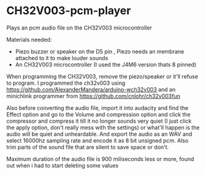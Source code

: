 # CH32V003-pcm-player
Plays an pcm audio file on the CH32V003 microcontroller

Materials needed:
* Piezo buzzer or speaker on the D5 pin , Piezo needs an membrane attached to it to make louder sounds
* An CH32V003 microcontroller (I used the J4M6 version thats 8 pinned)

When programming the CH32V003, remove the piezo/speaker or it'll refuse to program.
I programmed the ch32v003 using https://github.com/AlexanderMandera/arduino-wch32v003 and an minichlink programmer from https://github.com/cnlohr/ch32v003fun

Also before converting the audio file, import it into audacity and find the Effect option and go to the Volume and compression option and click the compressor and compress it till it no longer sounds very quiet (I just click the apply option, don't really mess with the settings) or what'll happen is the audio will be quiet and unheardable. And export the audio as an WAV and select 16000hz sampling rate and encode it as 8 bit unsigned pcm. Also trim parts of the sound file that are silent to save space or don't.

Maximum duration of the audio file is 900 miliseconds less or more, found out when i had to start deleting some values
